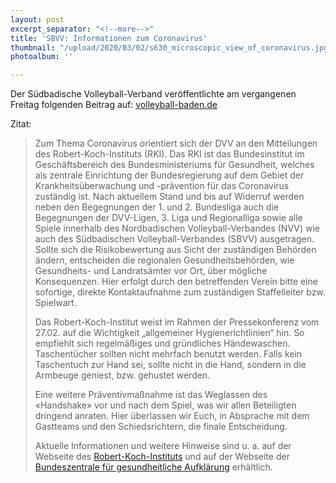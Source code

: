 ```yaml
---
layout: post
excerpt_separator: "<!--more-->"
title: 'SBVV: Informationen zum Coronavirus'
thumbnail: "/upload/2020/03/02/s630_microscopic_view_of_coronavirus.jpg"
photoalbum: ''

---
```

Der Südbadische Volleyball-Verband veröffentlichte am vergangenen Freitag folgenden Beitrag auf: [volleyball-baden.de]()
<!--more-->

Zitat:

> Zum Thema Coronavirus orientiert sich der DVV an den Mitteilungen des Robert-Koch-Instituts (RKI). Das RKI ist das Bundesinstitut im Geschäftsbereich des Bundesministeriums für Gesundheit, welches als zentrale Einrichtung der Bundesregierung auf dem Gebiet der Krankheitsüberwachung und -prävention für das Coronavirus zuständig ist. Nach aktuellem Stand und bis auf Widerruf werden neben den Begegnungen der 1. und 2. Bundesliga auch die Begegnungen der DVV-Ligen, 3. Liga und Regionalliga sowie alle Spiele innerhalb des Nordbadischen Volleyball-Verbandes (NVV) wie auch des Südbadischen Volleyball-Verbandes (SBVV) ausgetragen. Sollte sich die Risikobewertung aus Sicht der zuständigen Behörden ändern, entscheiden die regionalen Gesundheitsbehörden, wie Gesundheits- und Landratsämter vor Ort, über mögliche Konsequenzen. Hier erfolgt durch den betreffenden Verein bitte eine sofortige, direkte Kontaktaufnahme zum zuständigen Staffelleiter bzw. Spielwart.
>
> Das Robert-Koch-Institut weist im Rahmen der Pressekonferenz vom 27.02. auf die Wichtigkeit „allgemeiner Hygienerichtlinien“ hin. So empfiehlt sich regelmäßiges und gründliches Händewaschen. Taschentücher sollten nicht mehrfach benutzt werden. Falls kein Taschentuch zur Hand sei, sollte nicht in die Hand, sondern in die Armbeuge geniest, bzw. gehustet werden.
>
> Eine weitere Präventivmaßnahme ist das Weglassen des «Handshake» vor und nach dem Spiel, was wir allen Beteiligten dringend anraten. Hier überlassen wir Euch, in Absprache mit dem Gastteams und den Schiedsrichtern, die finale Entscheidung.
>
> Aktuelle Informationen und weitere Hinweise sind u. a. auf der Webseite des [Robert-Koch-Instituts](http://www.rki.de/) und auf der Webseite der [Bundeszentrale für gesundheitliche Aufklärung](http://www.bzga.de/) erhältlich.